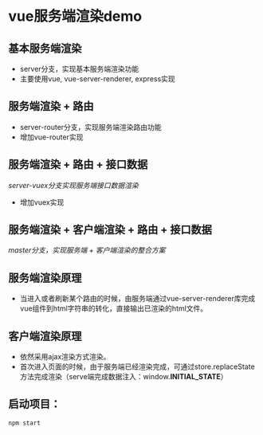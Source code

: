 # vue服务端渲染demo

## 基本服务端渲染
* server分支，实现基本服务端渲染功能
* 主要使用vue, vue-server-renderer, express实现

## 服务端渲染 + 路由
* server-router分支，实现服务端渲染路由功能
* 增加vue-router实现

## 服务端渲染 + 路由 + 接口数据
*server-vuex分支实现服务端接口数据渲染*
* 增加vuex实现

## 服务端渲染 + 客户端渲染 + 路由 + 接口数据
*master分支，实现服务端 + 客户端渲染的整合方案*

## 服务端渲染原理
* 当进入或者刷新某个路由的时候，由服务端通过vue-server-renderer库完成vue组件到html字符串的转化，直接输出已渲染的html文件。

## 客户端渲染原理
* 依然采用ajax渲染方式渲染。
* 首次进入页面的时候，由于服务端已经渲染完成，可通过store.replaceState方法完成渲染（serve端完成数据注入：window.__INITIAL_STATE__）

## 启动项目：
```
npm start
```
